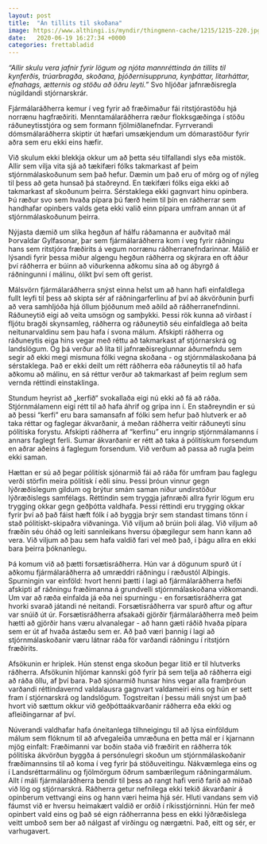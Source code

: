 ```yaml
---
layout: post
title:  "Án tillits til skoðana"
image: https://www.althingi.is/myndir/thingmenn-cache/1215/1215-220.jpg
date:   2020-06-19 16:27:34 +0000
categories: frettabladid
---
```

*“Allir skulu vera jafnir fyrir lögum og njóta mannréttinda án tillits til kynferðis, trúarbragða, skoðana, þjóðernisuppruna, kynþáttar, litarháttar, efnahags, ætternis og stöðu að öðru leyti.”* Svo hljóðar jafnræðisregla núgildandi stjórnarskrár.

Fjármálaráðherra kemur í veg fyrir að fræðimaður fái ritstjórastöðu hjá norrænu hagfræðiriti. Menntamálaráðherra ræður flokksgæðinga í stöðu ráðuneytisstjóra og sem formann fjölmiðlanefndar. Fyrrverandi dómsmálaráðherra skiptir út hæfari umsækjendum um dómarastöður fyrir aðra sem eru ekki eins hæfir. 

Við skulum ekki blekkja okkur um að þetta séu tilfallandi slys eða mistök. Allir sem vilja vita sjá að tækifæri fólks takmarkast af þeim stjórnmálaskoðunum sem það hefur. Dæmin um það eru of mörg og of nýleg til þess að geta hunsað þá staðreynd. En tækifæri fólks eiga ekki að takmarkast af skoðunum þeirra. Sérstaklega ekki gagnvart hinu opinbera. Þú ræður svo sem hvaða pípara þú færð heim til þín en ráðherrar sem handhafar opinbers valds geta ekki valið einn pípara umfram annan út af stjórnmálaskoðunum þeirra. 

Nýjasta dæmið um slíka hegðun af hálfu ráðamanna er auðvitað mál Þorvaldar Gylfasonar, þar sem fjármálaráðherra kom í veg fyrir ráðningu hans sem ritstjóra fræðirits á vegum norrænu ráðherranefndarinnar. Málið er lýsandi fyrir þessa miður algengu hegðun ráðherra og skýrara en oft áður því ráðherra er búinn að viðurkenna aðkomu sína að og ábyrgð á ráðningunni í málinu, ólíkt því sem oft gerist. 

Málsvörn fjármálaráðherra snýst einna helst um að hann hafi einfaldlega fullt leyfi til þess að skipta sér af ráðningarferlinu af því að ákvörðunin þurfi að vera samhljóða hjá öllum þjóðunum með aðild að ráðherranefndinni. Ráðuneytið eigi að veita umsögn og samþykki. Þessi rök kunna að virðast í fljótu bragði skynsamleg, ráðherra og ráðuneytið séu einfaldlega að beita neitunarvaldinu sem þau hafa í svona málum. Afskipti ráðherra og ráðuneytis eiga hins vegar með réttu að takmarkast af stjórnarskrá og landslögum. Og þá verður að líta til  jafnræðisreglunnar áðurnefndu sem segir að ekki megi mismuna fólki vegna skoðana - og stjórnmálaskoðana þá sérstaklega. Það er ekki deilt um rétt ráðherra eða ráðuneytis til að hafa aðkomu að málinu, en sá réttur verður að takmarkast af þeim reglum sem vernda réttindi einstaklinga.

Stundum heyrist að „kerfið“ svokallaða eigi nú ekki að fá að ráða. Stjórnmálamenn eigi rétt til að hafa áhrif og grípa inn í. En staðreyndin er sú að þessi “kerfi” eru bara samansafn af fólki sem hefur það hlutverk er að taka réttar og faglegar ákvarðanir, á meðan ráðherra veitir ráðuneyti sínu pólitíska forystu. Afskipti ráðherra af “kerfinu” eru inngrip stjórnmálamanns í annars faglegt ferli. Sumar ákvarðanir er rétt að taka á pólitískum forsendum en aðrar aðeins á  faglegum forsendum. Við verðum að passa að rugla þeim ekki saman. 

Hættan er sú að þegar pólitísk sjónarmið fái að ráða för umfram þau faglegu verði störfin meira pólitísk í eðli sínu. Þessi þróun vinnur gegn lýðræðislegum gildum og brýtur smám saman niður undirstöður lýðræðislegs samfélags. Réttindin sem tryggja jafnræði allra fyrir lögum eru trygging okkar gegn geðþótta valdhafa. Þessi réttindi eru trygging okkar fyrir því að það fáist hæft fólk í að byggja brýr sem standast tímans tönn í stað pólitískt-skipaðra viðvaninga. Við viljum að brúin þoli álag. Við viljum að fræðin séu óháð og leiti sannleikans hversu óþægilegur sem hann kann að vera. Við viljum að þau sem hafa valdið fari vel með það, í þágu allra en ekki bara þeirra þóknanlegu. 

Þá komum við að þætti forsætisráðherra. Hún var á dögunum spurð út í aðkomu fjármálaráðherra að umræddri ráðningu í ræðustól Alþingis. Spurningin var einföld: hvort henni þætti í lagi að fjármálaráðherra hefði afskipti af ráðningu fræðimanna á grundvelli stjórnmálaskoðana viðkomandi. Um var að ræða einfalda já eða nei spurningu - en forsætisráðherra gat hvorki svarað játandi né neitandi. Forsætisráðherra var spurð aftur og aftur var snúið út úr. Forsætisráðherra afsakaði gjörðir fjármálaráðherra með þeim hætti að gjörðir hans væru alvanalegar - að hann gæti ráðið hvaða pípara sem er út af hvaða ástæðu sem er. Að það væri þannig í lagi að stjórnmálaskoðanir væru látnar ráða för varðandi ráðningu í ritstjórn fræðirits.

Afsökunin er hriplek. Hún stenst enga skoðun þegar litið er til hlutverks ráðherra. Afsökunin hljómar kannski góð fyrir þá sem telja að ráðherra eigi að ráða öllu, af því bara. Það sjónarmið hunsar hins vegar alla framþróun varðandi réttindavernd valdalausra gagnvart valdameiri eins og hún er sett fram í stjórnarskrá og landslögum. Togstreitan í þessu máli snýst um það hvort við sættum okkur við geðþóttaákvarðanir ráðherra eða ekki og afleiðingarnar af því.

Núverandi valdhafar hafa óneitanlega tilhneigingu til að lýsa einföldum málum sem flóknum til að afvegaleiða umræðuna en þetta mál er í kjarnann mjög einfalt: Fræðimanni var boðin staða við fræðirit en ráðherra tók pólitíska ákvörðun byggða á persónulegri skoðun um stjórnmálaskoðanir fræðimannsins til að koma í veg fyrir þá stöðuveitingu. Nákvæmlega eins og í Landsréttarmálinu og fjölmörgum öðrum sambærilegum ráðningarmálum. Allt í máli fjármálaráðherra bendir til þess að rangt hafi verið farið að miðað við lög og stjórnarskrá. Ráðherra getur nefnilega ekki tekið ákvarðanir á opinberum vettvangi eins og hann væri heima hjá sér. Hluti vandans sem við fáumst við er hversu heimakært valdið er orðið í ríkisstjórninni. Hún fer með opinbert vald eins og það sé eign ráðherranna þess en ekki lýðræðislega veitt umboð sem ber að nálgast af virðingu og nærgætni. Það, eitt og sér, er varhugavert.
